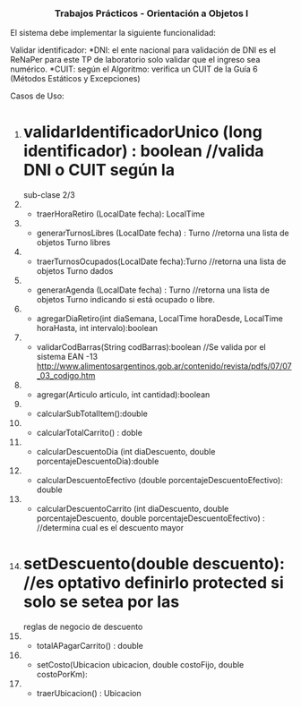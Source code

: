<h3 align="center">Trabajos Prácticos - Orientación a Objetos I</h3>

El sistema debe implementar la siguiente funcionalidad:

Validar identificador:
*DNI: el ente nacional para validación de DNI es el ReNaPer para este TP de laboratorio solo
validar que el ingreso sea numérico.
*CUIT: según el Algoritmo: verifica un CUIT de la Guía 6 (Métodos Estáticos y Excepciones)

Casos de Uso:

1) # validarIdentificadorUnico (long identificador) : boolean //valida DNI o CUIT según la
     sub-clase 2/3
2) + traerHoraRetiro (LocalDate fecha): LocalTime
3) + generarTurnosLibres (LocalDate fecha) : Turno //retorna una lista de objetos Turno libres
4) + traerTurnosOcupados(LocalDate fecha):Turno //retorna una lista de objetos Turno dados
5) + generarAgenda (LocalDate fecha) : Turno //retorna una lista de objetos Turno indicando
     si está ocupado o libre.
6) + agregarDiaRetiro(int diaSemana, LocalTime horaDesde, LocalTime horaHasta, int
     intervalo):boolean
7) + validarCodBarras(String codBarras):boolean //Se valida por el sistema EAN -13
     http://www.alimentosargentinos.gob.ar/contenido/revista/pdfs/07/07_03_codigo.htm
8) + agregar(Articulo articulo, int cantidad):boolean
9) + calcularSubTotalItem():double
10) + calcularTotalCarrito() : doble
11) + calcularDescuentoDia (int diaDescuento, double porcentajeDescuentoDia):double
12) + calcularDescuentoEfectivo (double porcentajeDescuentoEfectivo): double
13) + calcularDescuentoCarrito (int diaDescuento, double porcentajeDescuento, double
      porcentajeDescuentoEfectivo) : //determina cual es el descuento mayor
14) # setDescuento(double descuento): //es optativo definirlo protected si solo se setea por las
      reglas de negocio de descuento
15) + totalAPagarCarrito() : double
16) + setCosto(Ubicacion ubicacion, double costoFijo, double costoPorKm):
17) + traerUbicacion() : Ubicacion
